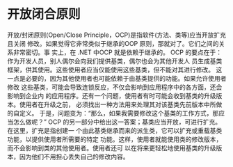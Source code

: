 # 开放闭合原则

开放/封闭原则(Open/Close Principle，OCP)是指软件(方法、类等)应当开放扩充且关闭
修改。如果觉得它非常类似于继承的OOP 原则，那就对了。它们之间的关系非常密切。事
实上，在 .NET 中OCP 就是依赖于继承的。
OCP 的要点在于：作为开发人员，别人偶尔会向我们提供基类，偶尔也会为其他开发人
员生成基类框架，供其使用。这些使用者应当仅能使用这些基类，但不能对其进行修改。
这一点是必要的，因为其他使用者也可能依赖于由基类提供的功能。如果允许使用者修改
这些基类，可能会导致连锁反应，不仅会影响到应用程序中的各方面，还会影响到企业内
的应用程序。还有一个问题，使用者有时可能会收到基类的升级版本。使用者在升级之前，
必须找出一种方法用来处理其对该基类先前版本中所做的自定义。
于是，问题变为：“那么，如果我需要修改这个基类的工作方式，那应当怎么做呢？”
OCP 的另一部分中给出这一答案；基类应当开放，可进行扩充。在这里，扩充是指创建一
个由此基类继承而来的派生类，它可以扩充或重载基类功能，以提供使用者所需要的特定
功能。这样，使用者就能使用类的修改版本，而不会影响到类的其他使用者。使用者还可
以在将来更轻松地使用基类的升级版本，因为他们不用担心丢失自己的修改内容。